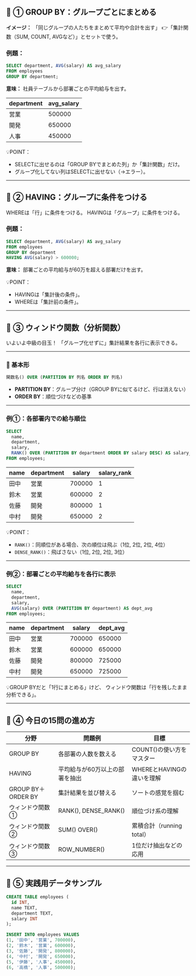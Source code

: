 ## 🧩 ① GROUP BY：グループごとにまとめる

**イメージ：**
「同じグループの人たちをまとめて平均や合計を出す」
👉「集計関数（SUM, COUNT, AVGなど）」とセットで使う。

### 例題：

```sql
SELECT department, AVG(salary) AS avg_salary
FROM employees
GROUP BY department;
```

**意味：**
社員テーブルから部署ごとの平均給与を出す。

| department | avg_salary |
| ---------- | ---------- |
| 営業         | 500000     |
| 開発         | 650000     |
| 人事         | 450000     |

💡POINT：

* SELECTに出せるのは「GROUP BYでまとめた列」か「集計関数」だけ。
* グループ化してない列はSELECTに出せない（→エラー）。

---

## 🧮 ② HAVING：グループに条件をつける

WHEREは「行」に条件をつける。
HAVINGは「グループ」に条件をつける。

### 例題：

```sql
SELECT department, AVG(salary) AS avg_salary
FROM employees
GROUP BY department
HAVING AVG(salary) > 600000;
```

**意味：**
部署ごとの平均給与が60万を超える部署だけを出す。

💡POINT：

* HAVINGは「集計後の条件」。
* WHEREは「集計前の条件」。

---

## 🧠 ③ ウィンドウ関数（分析関数）

いよいよ中級の目玉！
「グループ化せずに」集計結果を各行に表示できる。

---

### 🔹 基本形

```sql
関数名() OVER (PARTITION BY 列名 ORDER BY 列名)
```

* **PARTITION BY**：グループ分け（GROUP BYに似てるけど、行は消えない）
* **ORDER BY**：順位づけなどの基準

---

### 例①：各部署内での給与順位

```sql
SELECT
  name,
  department,
  salary,
  RANK() OVER (PARTITION BY department ORDER BY salary DESC) AS salary_rank
FROM employees;
```

| name | department | salary | salary_rank |
| ---- | ---------- | ------ | ----------- |
| 田中   | 営業         | 700000 | 1           |
| 鈴木   | 営業         | 600000 | 2           |
| 佐藤   | 開発         | 800000 | 1           |
| 中村   | 開発         | 650000 | 2           |

💡POINT：

* `RANK()`：同順位がある場合、次の順位は飛ぶ（1位, 2位, 2位, 4位）
* `DENSE_RANK()`：飛ばさない（1位, 2位, 2位, 3位）

---

### 例②：部署ごとの平均給与を各行に表示

```sql
SELECT
  name,
  department,
  salary,
  AVG(salary) OVER (PARTITION BY department) AS dept_avg
FROM employees;
```

| name | department | salary | dept_avg |
| ---- | ---------- | ------ | -------- |
| 田中   | 営業         | 700000 | 650000   |
| 鈴木   | 営業         | 600000 | 650000   |
| 佐藤   | 開発         | 800000 | 725000   |
| 中村   | 開発         | 650000 | 725000   |

💡GROUP BYだと「1行にまとめる」けど、
ウィンドウ関数は「行を残したまま分析できる」。

---

## 🎯 ④ 今日の15問の進め方

| 分野                | 問題例                  | 目標                  |
| ----------------- | -------------------- | ------------------- |
| GROUP BY          | 各部署の人数を数える           | COUNT()の使い方をマスター    |
| HAVING            | 平均給与が60万以上の部署を抽出     | WHEREとHAVINGの違いを理解  |
| GROUP BY＋ORDER BY | 集計結果を並び替える           | ソートの感覚を掴む           |
| ウィンドウ関数①          | RANK(), DENSE_RANK() | 順位づけ系の理解            |
| ウィンドウ関数②          | SUM() OVER()         | 累積合計（running total） |
| ウィンドウ関数③          | ROW_NUMBER()         | 1位だけ抽出などの応用         |

---

## 🧭 ⑤ 実践用データサンプル

```sql
CREATE TABLE employees (
  id INT,
  name TEXT,
  department TEXT,
  salary INT
);

INSERT INTO employees VALUES
(1, '田中', '営業', 700000),
(2, '鈴木', '営業', 600000),
(3, '佐藤', '開発', 800000),
(4, '中村', '開発', 650000),
(5, '伊藤', '人事', 450000),
(6, '高橋', '人事', 500000);
```
